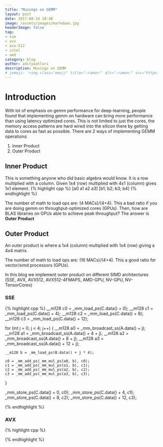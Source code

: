 ```yaml
---
title: "Musings on GEMM"
layout: post
date: 2017-08-24 20:48
image: /assets/images/markdown.jpg
headerImage: false
tag:
- sse
- avx
- avx-512
- intel
- amd
category: blog
author: adityaatluri
description: Musings on GEMM
# jemoji: '<img class="emoji" title=":ramen:" alt=":ramen:" src="https://assets.github.com/images/icons/emoji/unicode/1f35c.png" height="20" width="20" align="absmiddle">'
---
```


# Introduction
With lot of emphasis on gemm performance for deep-learning, people found that implementing gemm on hardware can bring more performance than using latency optimized cores. This is not limited to just the cores, the memory access patterns are hard wired into the silicon there by getting data to cores as fast as possible.
There are 2 ways of implementing GEMM operations:
1. Inner Product
2. Outer Product

## Inner Product
This is something anyone who did basic algebra would know. It is a row multiplied with a column. Given 1x4 (row) multiplied with 4x1 (column) gives 1x1 element.
{% highlight cpp %}
[a0 a1 a2 a3] [b1; b2; b3; b4]
{% endhighlight %}

The number of math to load ops are: (4 MACs)/(4+4). This a bad ratio if you are doing gemm on throughput-optimized cores (GPUs). Then, how are BLAS libraries on GPUs able to achieve peak throughput? The answer is **Outer Product**

## Outer Product
An outer product is where a 1x4 (column) multiplied with 1x4 (row) giving a 4x4 matrix.

The number of math to load ops are: (16 MACs)/(4+4). This a good ratio for vector/simd processors (GPUs).

In this blog we implement outer product on different SIMD architectures (SSE, AVX, AVX512, AVX512-4FMAPS, AMD-GPU, NV-GPU, NV-TensorCores)

### SSE
{% highlight cpp %}
__m128 c0 = _mm_load_ps(C.data() + 0);
__m128 c1 = _mm_load_ps(C.data() + 4);
__m128 c2 = _mm_load_ps(C.data() + 8);
__m128 c3 = _mm_load_ps(C.data() + 12);

for (int j = 0; j < 4; j++) {
	__m128 a0 = _mm_broadcast_ss(A.data() + j);
	__m128 a1 = _mm_broadcast_ss(A.data() + 4 + j);
	__m128 a2 = _mm_broadcast_ss(A.data() + 8 + j);
	__m128 a3 = _mm_broadcast_ss(A.data() + 12 + j);

	__m128 b = _mm_load_ps(B.data() + j * 4);

	c0 = _mm_add_ps(_mm_mul_ps(a0, b), c0);
	c1 = _mm_add_ps(_mm_mul_ps(a1, b), c1);
	c2 = _mm_add_ps(_mm_mul_ps(a2, b), c2);
	c3 = _mm_add_ps(_mm_mul_ps(a3, b), c3);
}

_mm_store_ps(C.data() + 0, c0);
_mm_store_ps(C.data() + 4, c1);
_mm_store_ps(C.data() + 8, c2);
_mm_store_ps(C.data() + 12, c3);

{% endhighlight %}

### AVX
{% highlight cpp %}

{% endhighlight %}
